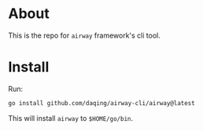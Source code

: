 About
=====

This is the repo for `airway` framework's cli tool.

Install
=======

Run:

```bash
go install github.com/daqing/airway-cli/airway@latest
```

This will install `airway` to `$HOME/go/bin`.
